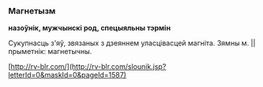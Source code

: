 ### Магнетызм
**назоўнік, мужчынскі род, спецыяльны тэрмін**

Сукупнасць з'яў, звязаных з дзеяннем уласцівасцей магніта. Зямны м. || прыметнік: магнетычны.

<a rel="author">[http://rv-blr.com/](http://rv-blr.com/slounik.jsp?letterId=0&maskId=0&pageId=1587)</a>
